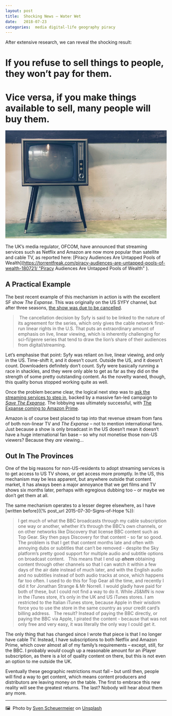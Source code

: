 ```yaml
---
layout: post
title:  Shocking News — Water Wet
date:   2018-07-23 
categories:  media digital-life geography piracy
---
```


After extensive research, we can reveal the shocking result: 

# If you refuse to sell things to people, they won’t pay for them. 

# Vice versa, if you make things available to sell, many people will buy them.

![](/images/unknown_filename.309.png)

The UK’s media regulator, OFCOM, have announced that streaming services such as Netflix and Amazon are now more popular than satellite and cable TV, as reported here: [Piracy Audiences Are Untapped Pools of Wealth](https://torrentfreak.com/piracy-audiences-are-untapped-pools-of-wealth-180721/ "Piracy Audiences Are Untapped Pools of Wealth" ).

## A Practical Example

The best recent example of this mechanism in action is with the excellent SF show *The Expanse*. This was originally on the US SYFY channel, but after three seasons, [the show was due to be cancelled](https://deadline.com/2018/05/the-expanse-canceled-syfy-after-three-seasons-to-be-shopped-1202388026/).

> The cancellation decision by Syfy is said to be linked to the nature of its agreement for the series, which only gives the cable network first-run linear rights in the U.S. That puts an extraordinary amount of emphasis on live, linear viewing, which is inherently challenging for sci-fi/genre series that tend to draw the lion’s share of their audiences from digital/streaming.

Let’s emphasise that point: Syfy was reliant on live, linear viewing, and only in the US. Time-shift it, and it doesn’t count. Outside the US, and it doesn’t count. Downloaders definitely don’t count. Syfy were basically running a race in shackles, and they were only able to get as far as they did on the strength of some pretty outstanding content. As the novelty waned, though, this quality bonus stopped working quite as well.

Once the problem became clear, the logical next step was to [ask the streaming services to step in](https://www.independent.co.uk/arts-entertainment/tv/news/the-expanse-season-3-george-rr-martin-will-wheaton-amazon-netflix-renewal-cancelled-a8357586.html), backed by a massive fan-led campaign to [*Save The Expanse*](https://www.savetheexpanse.org). The lobbying was ultimately successful, with [The Expanse coming to Amazon Prime](https://deadline.com/2018/05/the-expanse-amazon-picks-up-space-drama-series-season-4-syfy-cancellation-1202398511/).

Amazon is of course best placed to tap into that revenue stream from fans of both non-linear TV and *The Expanse* – not to mention international fans. Just because a show is only broadcast in the US doesn’t mean it doesn’t have a huge international fan base – so why not monetise those non-US viewers? Because they *are* viewing…

## Out In The Provinces

One of the big reasons for non-US-residents to adopt streaming services is to get access to US TV shows, or get access more promptly. In the US, this mechanism may be less apparent, but anywhere outside that content market, it has always been a major annoyance that we get films and TV shows six months later, perhaps with egregious dubbing too – or maybe we don’t get them at all.

The same mechanism operates to a lesser degree elsewhere, as I have [written before]({% post_url 2015-07-30-Signs-of-Hope %}):

> I get much of what the BBC broadcasts through my cable subscription one way or another, whether it’s through the BBC’s own channels, or on other networks like Discovery that license BBC content such as Top Gear. Sky then pays Discovery for that content - so far so good. The problem is that I get that content months late and often with annoying dubs or subtitles that can’t be removed - despite the Sky platform’s pretty good support for multiple audio and subtitle options on broadcast content.
> 
> This means that I end up ***ahem*** obtaining content through other channels so that I can watch it within a few days of the air date instead of much later, and with the English audio and no subtitles instead of both audio tracks at once, which happens far too often. I used to do this for Top Gear all the time, and recently I did it for Jonathan Strange & Mr Norrell. I would gladly have paid for both of these, but I could not find a way to do it. While JS&MN is now in the iTunes store, it’s only in the UK and US iTunes stores. I am restricted to the Italian iTunes store, because Apple in their wisdom force you to use the store in the same country as your credit card’s billing address.
> 
> The result? Instead of paying the BBC directly, or paying the BBC via Apple, I pirated the content - because that was not only free and very easy, it was literally the only way I could get it.

The only thing that has changed since I wrote that piece is that I no longer have cable TV. Instead, I have subscriptions to both Netflix and Amazon Prime, which cover almost all of my family’s requirements – except, still, for the BBC. I probably *would* cough up a reasonable amount for an iPlayer subscription, as there is a lot of quality content on there, but this is not even an option to me outside the UK.

Eventually these geographic restrictions must fall – but until then, people will find a way to get content, which means content producers and distributors are leaving money on the table. The first to embrace this new reality will see the greatest returns. The last? Nobody will hear about them any more.

***

🖼️  Photo by [Sven Scheuermeier](http://svenscheuermeier.ch) on [Unsplash](https://unsplash.com/)